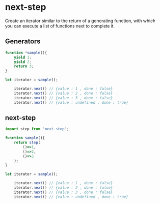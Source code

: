 # next-step

Create an iterator similar to the return of a generating function, with which you can execute a list of functions next to complete it.

## Generators

```js
function *sample(){
    yield 1;
    yield 2;
    return 3;
}

let iterator = sample();

    iterator.next() // {value : 1 , done : false}
    iterator.next() // {value : 2 , done : false}
    iterator.next() // {value : 3 , done : false}
    iterator.next() // {value : undefined , done : true}

```

## next-step

```js
import step from "next-step";

function sample(){
    return step(
        ()=>1,
        ()=>2,
        ()=>3
    );
}

let iterator = sample();

    iterator.next() // {value : 1 , done : false}
    iterator.next() // {value : 2 , done : false}
    iterator.next() // {value : 3 , done : false}
    iterator.next() // {value : undefined , done : true}
```